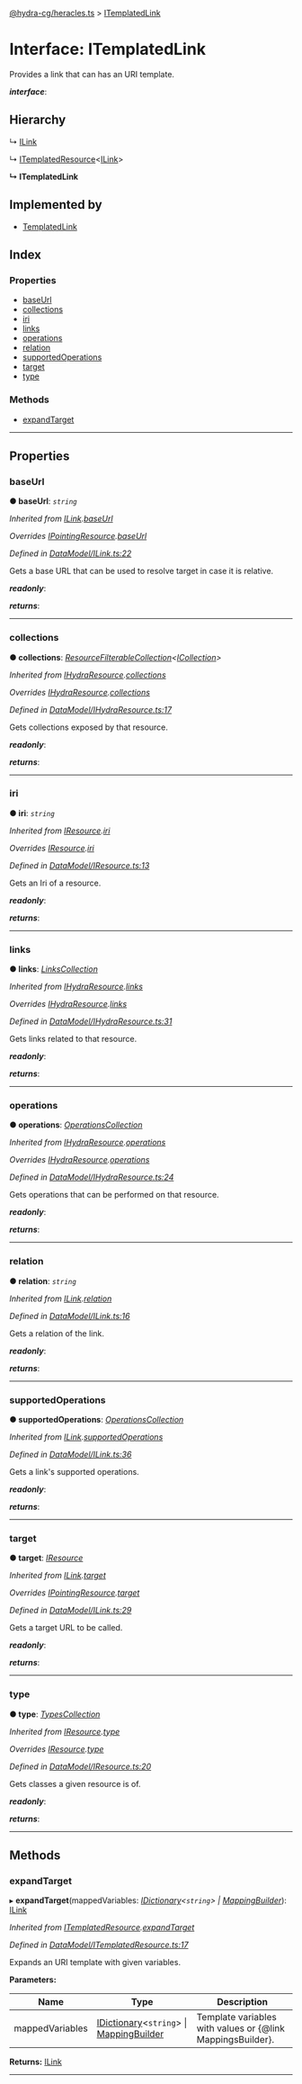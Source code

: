 [@hydra-cg/heracles.ts](../README.md) > [ITemplatedLink](../interfaces/itemplatedlink.md)

# Interface: ITemplatedLink

Provides a link that can has an URI template.

*__interface__*: 

## Hierarchy

↳  [ILink](ilink.md)

↳  [ITemplatedResource](itemplatedresource.md)<[ILink](ilink.md)>

**↳ ITemplatedLink**

## Implemented by

* [TemplatedLink](../classes/templatedlink.md)

## Index

### Properties

* [baseUrl](itemplatedlink.md#baseurl)
* [collections](itemplatedlink.md#collections)
* [iri](itemplatedlink.md#iri)
* [links](itemplatedlink.md#links)
* [operations](itemplatedlink.md#operations)
* [relation](itemplatedlink.md#relation)
* [supportedOperations](itemplatedlink.md#supportedoperations)
* [target](itemplatedlink.md#target)
* [type](itemplatedlink.md#type)

### Methods

* [expandTarget](itemplatedlink.md#expandtarget)

---

## Properties

<a id="baseurl"></a>

###  baseUrl

**● baseUrl**: *`string`*

*Inherited from [ILink](ilink.md).[baseUrl](ilink.md#baseurl)*

*Overrides [IPointingResource](ipointingresource.md).[baseUrl](ipointingresource.md#baseurl)*

*Defined in [DataModel/ILink.ts:22](https://github.com/alien-mcl/Heracles.ts/blob/master/src/DataModel/ILink.ts#L22)*

Gets a base URL that can be used to resolve target in case it is relative.

*__readonly__*: 

*__returns__*: 

___
<a id="collections"></a>

###  collections

**● collections**: *[ResourceFilterableCollection](../classes/resourcefilterablecollection.md)<[ICollection](icollection.md)>*

*Inherited from [IHydraResource](ihydraresource.md).[collections](ihydraresource.md#collections)*

*Overrides [IHydraResource](ihydraresource.md).[collections](ihydraresource.md#collections)*

*Defined in [DataModel/IHydraResource.ts:17](https://github.com/alien-mcl/Heracles.ts/blob/master/src/DataModel/IHydraResource.ts#L17)*

Gets collections exposed by that resource.

*__readonly__*: 

*__returns__*: 

___
<a id="iri"></a>

###  iri

**● iri**: *`string`*

*Inherited from [IResource](iresource.md).[iri](iresource.md#iri)*

*Overrides [IResource](iresource.md).[iri](iresource.md#iri)*

*Defined in [DataModel/IResource.ts:13](https://github.com/alien-mcl/Heracles.ts/blob/master/src/DataModel/IResource.ts#L13)*

Gets an Iri of a resource.

*__readonly__*: 

*__returns__*: 

___
<a id="links"></a>

###  links

**● links**: *[LinksCollection](../classes/linkscollection.md)*

*Inherited from [IHydraResource](ihydraresource.md).[links](ihydraresource.md#links)*

*Overrides [IHydraResource](ihydraresource.md).[links](ihydraresource.md#links)*

*Defined in [DataModel/IHydraResource.ts:31](https://github.com/alien-mcl/Heracles.ts/blob/master/src/DataModel/IHydraResource.ts#L31)*

Gets links related to that resource.

*__readonly__*: 

*__returns__*: 

___
<a id="operations"></a>

###  operations

**● operations**: *[OperationsCollection](../classes/operationscollection.md)*

*Inherited from [IHydraResource](ihydraresource.md).[operations](ihydraresource.md#operations)*

*Overrides [IHydraResource](ihydraresource.md).[operations](ihydraresource.md#operations)*

*Defined in [DataModel/IHydraResource.ts:24](https://github.com/alien-mcl/Heracles.ts/blob/master/src/DataModel/IHydraResource.ts#L24)*

Gets operations that can be performed on that resource.

*__readonly__*: 

*__returns__*: 

___
<a id="relation"></a>

###  relation

**● relation**: *`string`*

*Inherited from [ILink](ilink.md).[relation](ilink.md#relation)*

*Defined in [DataModel/ILink.ts:16](https://github.com/alien-mcl/Heracles.ts/blob/master/src/DataModel/ILink.ts#L16)*

Gets a relation of the link.

*__readonly__*: 

*__returns__*: 

___
<a id="supportedoperations"></a>

###  supportedOperations

**● supportedOperations**: *[OperationsCollection](../classes/operationscollection.md)*

*Inherited from [ILink](ilink.md).[supportedOperations](ilink.md#supportedoperations)*

*Defined in [DataModel/ILink.ts:36](https://github.com/alien-mcl/Heracles.ts/blob/master/src/DataModel/ILink.ts#L36)*

Gets a link's supported operations.

*__readonly__*: 

*__returns__*: 

___
<a id="target"></a>

###  target

**● target**: *[IResource](iresource.md)*

*Inherited from [ILink](ilink.md).[target](ilink.md#target)*

*Overrides [IPointingResource](ipointingresource.md).[target](ipointingresource.md#target)*

*Defined in [DataModel/ILink.ts:29](https://github.com/alien-mcl/Heracles.ts/blob/master/src/DataModel/ILink.ts#L29)*

Gets a target URL to be called.

*__readonly__*: 

*__returns__*: 

___
<a id="type"></a>

###  type

**● type**: *[TypesCollection](../classes/typescollection.md)*

*Inherited from [IResource](iresource.md).[type](iresource.md#type)*

*Overrides [IResource](iresource.md).[type](iresource.md#type)*

*Defined in [DataModel/IResource.ts:20](https://github.com/alien-mcl/Heracles.ts/blob/master/src/DataModel/IResource.ts#L20)*

Gets classes a given resource is of.

*__readonly__*: 

*__returns__*: 

___

## Methods

<a id="expandtarget"></a>

###  expandTarget

▸ **expandTarget**(mappedVariables: *[IDictionary](idictionary.md)<`string`> \| [MappingBuilder](../#mappingbuilder)*): [ILink](ilink.md)

*Inherited from [ITemplatedResource](itemplatedresource.md).[expandTarget](itemplatedresource.md#expandtarget)*

*Defined in [DataModel/ITemplatedResource.ts:17](https://github.com/alien-mcl/Heracles.ts/blob/master/src/DataModel/ITemplatedResource.ts#L17)*

Expands an URI template with given variables.

**Parameters:**

| Name | Type | Description |
| ------ | ------ | ------ |
| mappedVariables | [IDictionary](idictionary.md)<`string`> \| [MappingBuilder](../#mappingbuilder) |  Template variables with values or {@link MappingsBuilder}. |

**Returns:** [ILink](ilink.md)

___

